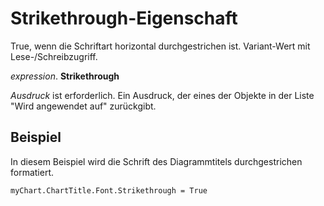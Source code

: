 
# Strikethrough-Eigenschaft

True, wenn die Schriftart horizontal durchgestrichen ist. Variant-Wert mit Lese-/Schreibzugriff.

 _expression_. **Strikethrough**

 _Ausdruck_ ist erforderlich. Ein Ausdruck, der eines der Objekte in der Liste "Wird angewendet auf" zurückgibt.


## Beispiel

In diesem Beispiel wird die Schrift des Diagrammtitels durchgestrichen formatiert.


```
myChart.ChartTitle.Font.Strikethrough = True
```

